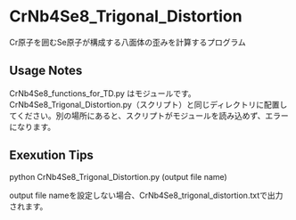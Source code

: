 # CrNb4Se8_Trigonal_Distortion

Cr原子を囲むSe原子が構成する八面体の歪みを計算するプログラム
## Usage Notes

CrNb4Se8_functions_for_TD.py はモジュールです。CrNb4Se8_Trigonal_Distortion.py（スクリプト）と同じディレクトリに配置してください。別の場所にあると、スクリプトがモジュールを読み込めず、エラーになります。
## Exexution Tips

python CrNb4Se8_Trigonal_Distortion.py (output file name)

output file nameを設定しない場合、CrNb4Se8_trigonal_distortion.txtで出力されます。


